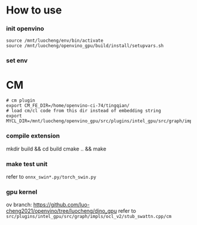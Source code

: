 # How to use
### init openvino
```
source /mnt/luocheng/env/bin/activate
source /mnt/luocheng/openvino_gpu/build/install/setupvars.sh
```

### set env
# CM
```
# cm plugin
export CM_FE_DIR=/home/openvino-ci-74/tingqian/
# load cm/cl code from this dir instead of embedding string
export MYCL_DIR=/mnt/luocheng/openvino_gpu/src/plugins/intel_gpu/src/graph/impls/ocl_v2/
```

### compile extension
mkdir build && cd build
cmake .. && make

### make test unit
refer to `onnx_swin*.py/torch_swin.py`

### gpu kernel
ov branch: https://github.com/luo-cheng2021/openvino/tree/luocheng/dino_gpu
refer to `src/plugins/intel_gpu/src/graph/impls/ocl_v2/stub_swattn.cpp/cm`
